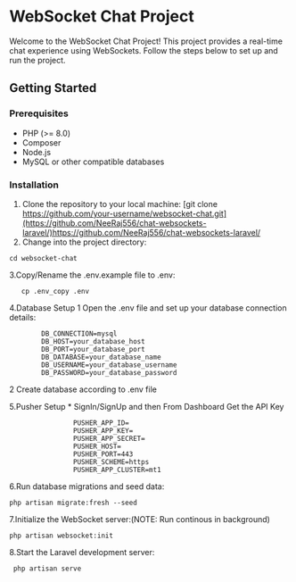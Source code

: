 # WebSocket Chat Project

Welcome to the WebSocket Chat Project! This project provides a real-time chat experience using WebSockets. Follow the steps below to set up and run the project.

## Getting Started

### Prerequisites

- PHP (>= 8.0)
- Composer
- Node.js
- MySQL or other compatible databases

### Installation

1. Clone the repository to your local machine:
   [git clone https://github.com/your-username/websocket-chat.git](https://github.com/NeeRaj556/chat-websockets-laravel/)https://github.com/NeeRaj556/chat-websockets-laravel/
  2. Change into the project directory:


    cd websocket-chat


  3.Copy/Rename the .env.example file to .env:
      
       cp .env_copy .env
       
  4.Database Setup
    1 Open the .env file and set up your database connection details:
              
            DB_CONNECTION=mysql
            DB_HOST=your_database_host
            DB_PORT=your_database_port
            DB_DATABASE=your_database_name
            DB_USERNAME=your_database_username
            DB_PASSWORD=your_database_password
    
 2 Create database according to .env file
 
   5.Pusher Setup 
        * SignIn/SignUp and then From Dashboard Get the API Key
                 
                    PUSHER_APP_ID=
                    PUSHER_APP_KEY=
                    PUSHER_APP_SECRET=
                    PUSHER_HOST=
                    PUSHER_PORT=443
                    PUSHER_SCHEME=https
                    PUSHER_APP_CLUSTER=mt1

   6.Run database migrations and seed data:
   
    php artisan migrate:fresh --seed
    
   7.Initialize the WebSocket server:(NOTE: Run continous in background)
   
    php artisan websocket:init

   8.Start the Laravel development server:

     php artisan serve

